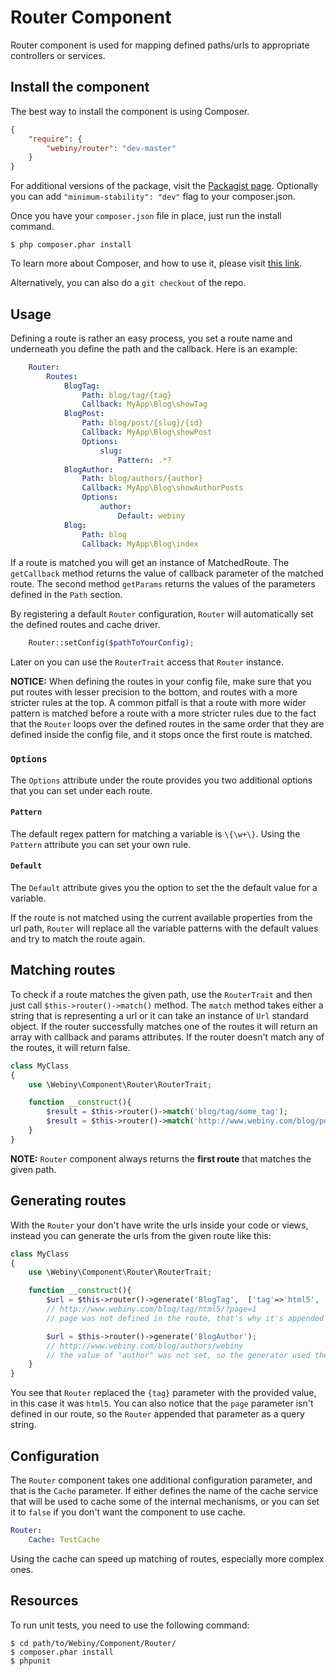 Router Component
================

Router component is used for mapping defined paths/urls to appropriate controllers or services.

Install the component
---------------------
The best way to install the component is using Composer.

```json
{
    "require": {
        "webiny/router": "dev-master"
    }
}
```
For additional versions of the package, visit the [Packagist page](https://packagist.org/packages/webiny/router).
Optionally you can add `"minimum-stability": "dev"` flag to your composer.json.

Once you have your `composer.json` file in place, just run the install command.

    $ php composer.phar install

To learn more about Composer, and how to use it, please visit [this link](https://getcomposer.org/doc/01-basic-usage.md).

Alternatively, you can also do a `git checkout` of the repo.

## Usage

Defining a route is rather an easy process, you set a route name and underneath you define the path and the callback.
Here is an example:

```yaml
    Router:
        Routes:
            BlogTag:
                Path: blog/tag/{tag}
                Callback: MyApp\Blog\showTag
            BlogPost:
                Path: blog/post/{slug}/{id}
                Callback: MyApp\Blog\showPost
                Options:
                    slug:
                        Pattern: .*?
            BlogAuthor:
                Path: blog/authors/{author}
                Callback: MyApp\Blog\showAuthorPosts
                Options:
                    author:
                        Default: webiny
            Blog:
                Path: blog
                Callback: MyApp\Blog\index
```

If a route is matched you will get an instance of MatchedRoute. The `getCallback` method returns the value of callback
parameter of the matched route. The second method `getParams` returns the values of the parameters defined in the `Path` section.

By registering a default `Router` configuration, `Router` will automatically set the defined routes and cache driver.
```php
    Router::setConfig($pathToYourConfig);
```

Later on you can use the `RouterTrait` access that `Router` instance.

**NOTICE:**
When defining the routes in your config file, make sure that you put routes with lesser precision to the bottom, and
routes with a more stricter rules at the top. A common pitfall is that a route with more wider pattern is matched before
a route with a more stricter rules due to the fact that the `Router` loops over the defined routes in the same order
that they are defined inside the config file, and it stops once the first route is matched.

### `Options`

The `Options` attribute under the route provides you two additional options that you can set under each route.

#### `Pattern`

The default regex pattern for matching a variable is `\{\w+\}`. Using the `Pattern` attribute you can set your own rule.

#### `Default`

The `Default` attribute gives you the option to set the the default value for a variable.

If the route is not matched using the current available properties from the url path, `Router` will replace all the
 variable patterns with the default values and try to match the route again.

## Matching routes

To check if a route matches the given path, use the `RouterTrait` and then just call `$this->router()->match()` method.
The `match` method takes either a string that is representing a url or it can take an instance of `Url` standard object.
If the router successfully matches one of the routes it will return an array with callback and params attributes.
If the router doesn't match any of the routes, it will return false.

```php
class MyClass
{
	use \Webiny\Component\Router\RouterTrait;

	function __construct(){
		$result = $this->router()->match('blog/tag/some_tag');
		$result = $this->router()->match('http://www.webiny.com/blog/post/some-post/12');
	}
}
```

**NOTE:** `Router` component always returns the **first route** that matches the given path.

## Generating routes

With the `Router` your don't have write the urls inside your code or views, instead you can generate the urls from the
given route like this:

```php
class MyClass
{
	use \Webiny\Component\Router\RouterTrait;

	function __construct(){
		$url = $this->router()->generate('BlogTag',  ['tag'=>'html5', 'page'=>1]);
		// http://www.webiny.com/blog/tag/html5/?page=1
		// page was not defined in the route, that's why it's appended as a query param

		$url = $this->router()->generate('BlogAuthor');
		// http://www.webiny.com/blog/authors/webiny
		// the value of "author" was not set, so the generator used the default value
	}
}
```

You see that `Router` replaced the `{tag}` parameter with the provided value, in this case it was `html5`. You can also
notice that the `page` parameter isn't defined in our route, so the `Router` appended that parameter as a query string.

## Configuration

The `Router` component takes one additional configuration parameter, and that is the `Cache` parameter. If either defines
the name of the cache service that will be used to cache some of the internal mechanisms, or you can set it to `false` if
you don't want the component to use cache.

```yaml
Router:
    Cache: TestCache
```

Using the cache can speed up matching of routes, especially more complex ones.

Resources
---------

To run unit tests, you need to use the following command:

    $ cd path/to/Webiny/Component/Router/
    $ composer.phar install
    $ phpunit